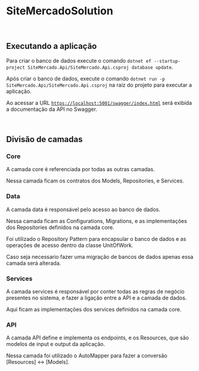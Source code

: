 <h1>SiteMercadoSolution</h1>
<br/>

<h2>Executando a aplicação</h2>

<p>Para criar o banco de dados execute o comando <code>dotnet ef --startup-project SiteMercado.Api/SiteMercado.Api.csproj database update</code>.</p>
<p>Após criar o banco de dados, execute o comando <code>dotnet run -p SiteMercado.Api/SiteMercado.Api.csproj</code> na raiz do projeto para executar a aplicação.</p>
<p>Ao acessar a URL <code><a href="https://localhost:5001/swagger/index.html" target="_blank">https://localhost:5001/swagger/index.html</a></code> será exibida a documentação da API no Swagger.</p>
<br/>

<h2>Divisão de camadas</h2>

<h3>Core</h3>

<p>A camada core é referenciada por todas as outras camadas.</p>
<p>Nessa camada ficam os contratos dos Models, Repositories, e Services.</p>

<h3>Data</h3>

<p>A camada data é responsável pelo acesso ao banco de dados.</p>
<p>Nessa camada ficam as Configurations, Migrations, e as implementações dos Repositories definidos na camada core.</p>
<p>Foi utilizado o Repository Pattern para encapsular o banco de dados e as operações de acesso dentro da classe UnitOfWork.</p>
<p>Caso seja necessario fazer uma migração de bancos de dados apenas essa camada será alterada.</p>

<h3>Services</h3>

<p>A camada services é responsável por conter todas as regras de negócio presentes no sistema, e fazer a ligação entre a API e a camada de dados.</p>
<p>Aqui ficam as implementações dos services definidos na camada core.</p>

<h3>API</h3>

<p>A camada API define e implementa os endpoints, e os Resources, que são modelos de input e output da aplicação.</p>
<p>Nessa camada foi utilizado o AutoMapper para fazer a conversão [Resources] <-> [Models].</p>

